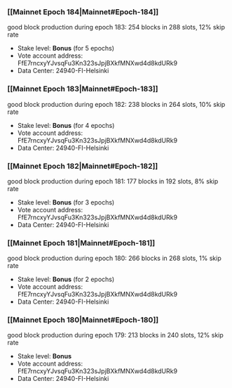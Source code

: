 ### [[Mainnet Epoch 184|Mainnet#Epoch-184]]
good block production during epoch 183: 254 blocks in 288 slots, 12% skip rate
* Stake level: **Bonus** (for 5 epochs)
* Vote account address: FfE7rncxyYJvsqFu3Kn323sJpjBXkfMNXwd4d8kdURk9
* Data Center: 24940-FI-Helsinki
### [[Mainnet Epoch 183|Mainnet#Epoch-183]]
good block production during epoch 182: 238 blocks in 264 slots, 10% skip rate
* Stake level: **Bonus** (for 4 epochs)
* Vote account address: FfE7rncxyYJvsqFu3Kn323sJpjBXkfMNXwd4d8kdURk9
* Data Center: 24940-FI-Helsinki
### [[Mainnet Epoch 182|Mainnet#Epoch-182]]
good block production during epoch 181: 177 blocks in 192 slots, 8% skip rate
* Stake level: **Bonus** (for 3 epochs)
* Vote account address: FfE7rncxyYJvsqFu3Kn323sJpjBXkfMNXwd4d8kdURk9
* Data Center: 24940-FI-Helsinki
### [[Mainnet Epoch 181|Mainnet#Epoch-181]]
good block production during epoch 180: 266 blocks in 268 slots, 1% skip rate
* Stake level: **Bonus** (for 2 epochs)
* Vote account address: FfE7rncxyYJvsqFu3Kn323sJpjBXkfMNXwd4d8kdURk9
* Data Center: 24940-FI-Helsinki
### [[Mainnet Epoch 180|Mainnet#Epoch-180]]
good block production during epoch 179: 213 blocks in 240 slots, 12% skip rate
* Stake level: **Bonus**
* Vote account address: FfE7rncxyYJvsqFu3Kn323sJpjBXkfMNXwd4d8kdURk9
* Data Center: 24940-FI-Helsinki